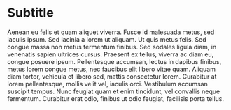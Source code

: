 # Subtitle

Aenean eu felis et quam aliquet viverra. Fusce id malesuada metus, sed iaculis ipsum. Sed lacinia a lorem ut aliquam. Ut quis metus felis. Sed congue massa non metus fermentum finibus. Sed sodales ligula diam, in venenatis sapien ultrices cursus. Praesent ex tellus, viverra ac diam eu, congue posuere ipsum. Pellentesque accumsan, lectus in dapibus finibus, metus lorem congue metus, nec faucibus elit libero vitae quam. Aliquam diam tortor, vehicula et libero sed, mattis consectetur lorem. Curabitur at lorem pellentesque, mollis velit vel, iaculis orci. Vestibulum accumsan suscipit tempus. Nunc feugiat quam et enim tincidunt, vel convallis neque fermentum. Curabitur erat odio, finibus ut odio feugiat, facilisis porta tellus.
